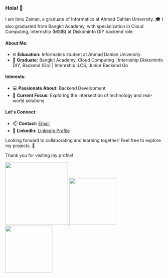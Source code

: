 ### Hola! 👋

I am Ibnu Zaman, a graduate of Informatics at Ahmad Dahlan University. 🎓 I also graduated from Bangkit Academy, with specialization in Cloud Computing, internship (MSIB) at Diskominfo DIY backend role. 

#### About Me:
- 🌐 **Education:** Informatics student at Ahmad Dahlan University
- 🚀 **Graduate:** Bangkit Academy, Cloud Computing | Internship Diskominfo DIY, Backend (Go) | Intenrship ILCS, Junior Backend Go

#### Interests:
- 💻 **Passionate About:** Backend Development
- 🌟 **Current Focus:** Exploring the intersection of technology and real-world solutions

#### Let's Connect:
- 📫 **Contact:** [Email](mailto:ibnuzaman2133@gmail.com)
- 🔗 **LinkedIn:** [LinkedIn Profile](https://www.linkedin.com/in/ibnu-zaman-35911a1b4/)



Looking forward to collaborating and learning together! Feel free to explore my projects. 🚀


Thank you for visiting my profile!

<p align="left">
<a href="https://github.com/ibnuzaman">

  <!-- <img height="150em" src="https://github-readme-stats-eight-theta.vercel.app/api?username=penuliscode&show_icons=true&theme=algolia&include_all_commits=true&count_private=true"/> -->
  <!-- <img height="150em" src="https://github-readme-streak-stats.herokuapp.com?username=ibnuzaman" alt="GitHub Streak" /> -->
  <!-- <a href="https://git.io/streak-stats"><img src="https://github-readme-streak-stats.herokuapp.com?user=ibnuzaman&theme=dark" alt="GitHub Streak" /></a> -->
  <!-- <img height="150em" src="https://github-readme-stats-eight-theta.vercel.app/api/top-langs/?username=ibnuzaman&layout=compact&theme=algolia"/> -->
  <img height="200em" src="https://github-readme-stats.vercel.app/api/top-langs?username=ibnuzaman&hide=html,scss,stylus,blade,jupyter%20notebook,python,css,shell,batchfile,dockerfile,typescript&theme=algolia&show_icons=true)](https://github.com/ibnuzaman"> 
   <img height="150em" src="https://github-readme-streak-stats.herokuapp.com?user=ibnuzaman&theme=algolia&date_format=M%20j%5B%2C%20Y%5D"/>
   <img height="150em" src="https://github-profile-trophy.vercel.app/?username=ibnuzaman&theme=radical&no-frame=false&no-bg=false&margin-w=4">
</a>
</p>
